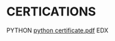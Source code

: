 # CERTICATIONS
PYTHON
[python certificate.pdf](https://github.com/dewangimane/CERTICATIONS/files/8339443/python.certificate.pdf)
 EDX 
